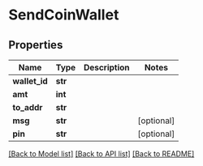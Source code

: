 # SendCoinWallet

## Properties
Name | Type | Description | Notes
------------ | ------------- | ------------- | -------------
**wallet_id** | **str** |  | 
**amt** | **int** |  | 
**to_addr** | **str** |  | 
**msg** | **str** |  | [optional] 
**pin** | **str** |  | [optional] 

[[Back to Model list]](../README.md#documentation-for-models) [[Back to API list]](../README.md#documentation-for-api-endpoints) [[Back to README]](../README.md)



